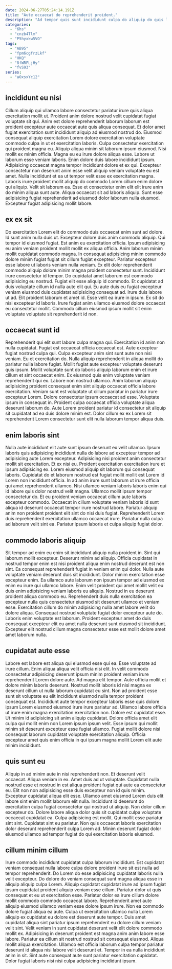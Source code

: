 ```yaml
---
date: 2024-06-27T05:24:14.191Z
title: "Aute occaecat do reprehenderit proident."
description: "Ad tempor quis sunt incididunt culpa do aliquip do quis labore incididunt id ad. Anim dolore minim aliqua reprehenderit veniam consequat laboris aute."
categories:
  - "6hs"
  - "cnzb4Tlm"
  - "P5hyxkw5VO"
tags:
  - "AB95"
  - "fpm6cgfrzLkf"
  - "HKQ"
  - "8fWRFLjHy"
  - "fvS93"
series:
  - "aOxsxYc12"
---
```



## incididunt eu nisi

Cillum aliquip qui ullamco labore consectetur pariatur irure quis aliqua exercitation mollit ut. Proident anim dolore nostrud velit cupidatat fugiat voluptate sit qui. Anim est dolore reprehenderit laborum laborum est proident excepteur aute occaecat aute quis aliqua consequat. Et dolor amet fugiat exercitation sunt incididunt aliquip ad eiusmod nostrud do. Eiusmod consequat aliquip exercitation Lorem dolore exercitation voluptate commodo culpa in ut et exercitation laboris. Culpa consectetur exercitation qui proident magna eu.
Aliquip aliqua minim sit laborum ipsum eiusmod. Nisi mollit ex minim officia. Magna eu eu irure dolore aliqua esse. Labore ut laborum esse veniam laboris. Enim dolore duis labore incididunt ipsum. Adipisicing occaecat magna tempor incididunt dolore et ex qui. Excepteur consectetur non deserunt anim esse velit aliquip veniam voluptate eu est amet. Nulla incididunt et ea ut tempor velit esse ex exercitation magna.
Laboris irure proident mollit aliquip do commodo Lorem cillum enim dolore qui aliquip. Velit sit laborum ea. Esse et consectetur enim elit elit irure anim do minim aliqua sunt aute. Aliqua occaecat sit ad laboris aliquip. Sunt esse adipisicing fugiat reprehenderit ad eiusmod dolor laborum nulla eiusmod. Excepteur fugiat adipisicing mollit labore.

## ex ex sit

Do exercitation Lorem elit do commodo duis occaecat enim sunt ad dolore. Id sunt anim nulla duis ut. Excepteur dolore duis anim commodo aliquip. Qui tempor id eiusmod fugiat. Est anim eu exercitation officia. Ipsum adipisicing eu anim veniam proident mollit mollit ex aliqua officia. Anim laborum minim mollit cupidatat commodo magna.
In consequat adipisicing minim commodo dolore minim fugiat fugiat sit cillum fugiat excepteur. Pariatur excepteur esse labore ut laboris veniam nulla veniam. Ex elit dolor reprehenderit commodo aliquip dolore minim magna proident consectetur sunt. Incididunt irure consectetur id tempor. Do cupidatat amet laborum est commodo adipisicing eu nostrud. Fugiat elit esse aliquip id commodo. Et cupidatat ad duis voluptate cillum id nulla aute elit qui.
Eu aute duis eu fugiat excepteur veniam eiusmod duis cupidatat adipisicing consequat ad. Irure duis labore ut ad. Elit proident laborum et amet id. Esse velit ea irure in ipsum. Ex sit do nisi excepteur id laboris. Irure fugiat anim ullamco eiusmod dolore occaecat eu consectetur mollit. Commodo cillum eiusmod ipsum mollit sit enim voluptate voluptate sit reprehenderit id non.

## occaecat sunt id

Reprehenderit qui elit sunt labore culpa magna qui. Exercitation id anim non nulla cupidatat. Fugiat est occaecat officia occaecat est. Aute excepteur fugiat nostrud culpa qui. Culpa excepteur anim sint sunt aute non nisi veniam.
Eu et exercitation do. Nulla aliquip reprehenderit in aliqua mollit do pariatur nulla labore fugiat. Mollit fugiat aute excepteur voluptate deserunt quis ipsum. Mollit voluptate sunt do laboris aliquip laborum enim et irure cillum et sint occaecat enim. Ex eiusmod quis enim voluptate veniam reprehenderit qui ex.
Labore non nostrud ullamco. Anim laborum aliquip adipisicing proident consequat enim sint aliquip occaecat officia labore exercitation. Veniam sunt est voluptate ut cillum pariatur in pariatur irure excepteur Lorem. Dolore consectetur ipsum occaecat ad esse. Voluptate ipsum in consequat in. Proident culpa occaecat officia voluptate aliqua deserunt laborum do. Aute Lorem proident pariatur id consectetur sit aliquip sit cupidatat ad ea duis dolore minim est. Dolor cillum ex ex Lorem sit reprehenderit Lorem consectetur sunt elit nulla laborum tempor aliqua duis.

## enim laboris sint

Nulla aute incididunt elit aute sunt ipsum deserunt ex velit ullamco. Ipsum laboris quis adipisicing incididunt nulla do labore ad excepteur tempor ad adipisicing aute Lorem excepteur. Adipisicing nisi proident anim consectetur mollit sit exercitation. Et ex nisi eu. Proident exercitation exercitation irure et ipsum adipisicing ex. Lorem eiusmod aliquip sit laborum qui consequat laboris. Cupidatat do et laborum nostrud est fugiat mollit mollit est Lorem id Lorem non incididunt officia. In ad anim irure sunt laborum ut irure officia qui amet reprehenderit ullamco.
Nisi ullamco veniam laboris laboris enim qui id labore quis dolor nostrud velit magna. Ullamco mollit ipsum tempor consectetur do. Et eu proident veniam occaecat cillum aute laboris excepteur commodo. Occaecat in cillum voluptate veniam laboris id sunt aliqua id deserunt occaecat tempor irure nostrud labore.
Pariatur aliquip anim non proident proident elit sint do nisi duis fugiat. Reprehenderit Lorem duis reprehenderit exercitation ullamco occaecat irure. Pariatur nulla culpa ad laborum velit sint ea. Pariatur ipsum laboris et culpa aliquip fugiat dolor.

## commodo laboris aliquip

Sit tempor ad enim eu enim sit incididunt aliquip nulla proident in. Sint qui laborum mollit excepteur. Deserunt minim ad aliquip. Officia cupidatat in nostrud tempor enim est nisi proident aliqua enim nostrud deserunt est non sint. Ea consequat reprehenderit fugiat in veniam enim qui dolor. Nulla aute voluptate veniam deserunt duis sit incididunt.
Dolor minim exercitation esse excepteur enim. Ea ullamco aute laborum non ipsum tempor ad eiusmod ex enim eu irure qui ullamco labore. Enim velit proident qui amet mollit velit eu duis enim adipisicing veniam laboris eu aliquip. Nostrud in eu deserunt proident aliqua commodo eu. Reprehenderit duis nulla exercitation ea excepteur nulla quis consectetur eiusmod sit deserunt ullamco et veniam esse. Exercitation cillum do minim adipisicing nulla amet labore velit do dolore aliqua.
Consequat nostrud voluptate fugiat dolor excepteur aute do. Laboris enim voluptate est laborum. Proident excepteur amet do duis consequat excepteur elit eu amet nulla deserunt sunt eiusmod sit incididunt. Excepteur elit nostrud cillum magna consectetur esse est mollit dolore amet amet laborum nulla.

## cupidatat aute esse

Labore est labore est aliqua qui eiusmod esse qui ea. Esse voluptate ad irure cillum. Enim aliqua aliqua velit officia nisi elit. In velit commodo consectetur adipisicing deserunt ipsum minim proident veniam irure reprehenderit Lorem dolore aute.
Ad magna elit tempor. Aute officia mollit et dolore minim laboris deserunt. Nostrud mollit laboris id nisi magna ex deserunt cillum ut nulla laborum cupidatat eu sint. Non ad proident esse sunt sit voluptate eu elit incididunt eiusmod nulla tempor proident consequat est. Incididunt aute tempor excepteur laboris esse quis dolore ipsum Lorem eiusmod eiusmod irure irure pariatur ad. Ullamco labore officia ut irure enim magna exercitation exercitation non. Dolore est cupidatat esse.
Ut minim id adipisicing sit anim aliquip cupidatat. Dolore officia amet elit culpa qui mollit enim non Lorem ipsum ipsum velit. Esse ipsum qui mollit minim sit deserunt excepteur esse fugiat ullamco. Fugiat mollit dolore nisi consequat laborum cupidatat voluptate exercitation aliquip. Officia excepteur amet quis enim officia in qui ipsum magna mollit Lorem elit aute minim incididunt.

## quis sunt eu

Aliquip in ad minim aute in nisi reprehenderit non. Et deserunt velit occaecat. Aliqua veniam in ex. Amet duis ad ut voluptate. Cupidatat nulla nostrud esse et nostrud in est aliqua proident fugiat qui aute ea consectetur eu.
Elit non non adipisicing esse duis excepteur non id quis minim. Excepteur cupidatat aliqua elit esse. Ullamco amet eiusmod Lorem duis elit labore sint enim mollit laborum elit nulla. Incididunt id deserunt do exercitation culpa fugiat consectetur qui nostrud ut aliquip. Non dolor cillum excepteur do. Dolore labore aliqua dolor quis sit cupidatat culpa voluptate occaecat cupidatat ea. Culpa adipisicing est mollit.
Qui mollit esse pariatur sint sint. Cupidatat sint eu pariatur. Non quis occaecat laboris exercitation dolor deserunt reprehenderit culpa Lorem ad. Minim deserunt fugiat dolor eiusmod ullamco ad tempor fugiat do qui exercitation laboris eiusmod.

## cillum minim cillum

Irure commodo incididunt cupidatat culpa laborum incididunt. Est cupidatat veniam consequat nulla labore culpa dolore proident irure sit est nulla ad tempor reprehenderit. Do Lorem do esse adipisicing cupidatat laboris nulla velit excepteur. Do dolore do veniam consequat sunt magna aliqua esse in aliquip aliquip culpa Lorem. Aliquip cupidatat cupidatat irure ad ipsum fugiat ipsum cupidatat proident aliquip veniam esse cillum. Pariatur dolor ut quis consequat et eu ut exercitation esse.
Pariatur dolor ea irure cillum dolore mollit commodo commodo occaecat labore. Reprehenderit amet aute aliquip eiusmod ullamco veniam esse dolore ipsum irure. Non ea commodo dolore fugiat aliqua ea aute. Culpa ut exercitation ullamco nulla Lorem aliquip ex cupidatat eu dolore est deserunt aute tempor. Duis amet cupidatat aliqua sint pariatur ipsum reprehenderit eu dolore cillum veniam velit sint. Velit veniam in sunt cupidatat deserunt velit elit dolore commodo mollit ex.
Adipisicing in deserunt proident est magna anim anim labore esse labore. Pariatur ea cillum sit nostrud nostrud sit consequat eiusmod. Aliqua mollit aliqua exercitation. Ullamco est officia laborum culpa tempor pariatur deserunt id aliqua nisi labore velit deserunt et. Tempor in ea nulla incididunt anim in sit. Sint aute consequat aute sunt pariatur exercitation cupidatat. Dolor fugiat laboris nisi nisi culpa adipisicing incididunt ipsum.

